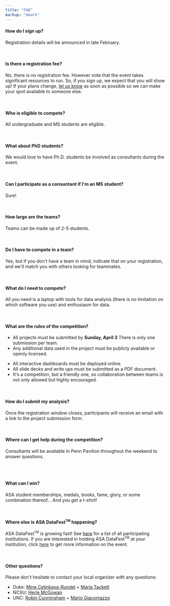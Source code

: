 ```yaml
---
title: "FAQ"
markup: "mmark"
---
```


<body style = "size: 18px">

#### How do I sign up?

<!--
You can click [here](https://www2.stat.duke.edu/datafest/signup.html) to sign up. Registration will begin in February.
-->

Registration details will be announced in late February. 

<br> 

#### Is there a registration fee?

No, there is no registration fee. However note that the event takes significant resources to run. So, if you sign up, we expect that you will show up! If your plans change, [let us know](mailto:maria.tackett@duke.edu) as soon as possible so we can make your spot available to someone else.

<br> 

#### Who is eligible to compete?</h4>

All undergraduate and MS students are eligible. 

<br> 

#### What about PhD students?

We would love to have Ph.D. students be involved as consultants during the event.

<br> 

#### Can I participate as a consuntant if I'm an MS student?

Sure!

<br> 

#### How large are the teams?

Teams can be made up of 2-5 students. 

<br> 

#### Do I have to compete in a team?

<!--
Yes, but if you don't have a team in mind, sign up under *Option 2: Looking for Teammates*, and we'll match you with others looking for teammates.
-->

Yes, but if you don't have a team in mind, indicate that on your registration, and we'll match you with others looking for teammates.

<br> 

#### What do I need to compete?</h4>

All you need is a laptop with tools for data analysis (there is no limitation on which software you use) and enthusiasm for data.

<br> 

#### What are the rules of the competition?</h4>

- All projects must be submitted by **Sunday, April 3** There is only one submission per team.
- Any additional data used in the project must be publicly available or openly licensed.
<!--- All video submissions must be no longer than 5 minutes.-->
- All interactive dashboards must be deployed online.
- All slide decks and write ups must be submitted as a PDF document.
- It's a competition, but a friendly one, so collaboration between teams is not only allowed but highly encouraged.

<br> 

#### How do I submit my analysis?

Once the registration window closes, participants will receive an email with a link to the project submission form.

<br> 

#### Where can I get help during the competition?

Consultants will be available in Penn Pavilion throughout the weekend to answer questions. 

<!--will be available in Penn Pavilion throughout the weekend to work wiWe will use Slack for communication throughout the event. There will also be Zoom sessions available throughout the weekend where participants can meet with consultants to ask questions.

The link to the Slack workspace as well as the the times and Zoom links for the consulting sessions will be emailed to participants registered for the competition.-->

<br> 

<!--
#### How can I communicate with my teammates during the competition?

You are welcomed and encouraged to use the DataFest Slack (where you can create a channel for your team) for communication, but you're also welcomed to use any other app/platform you prefer for communicating with your teammates.
-->

<br> 

#### What can I win?

ASA student memberships, medals, books, fame, glory, or some combination thereof... And you get a t-shirt!

<br> 

#### Where else is ASA DataFest<sup><small>TM</small></sup> happening?</h4>

ASA DataFest<sup><small>TM</small></sup> is growing fast! See <a href="http://www.amstat.org/education/datafest/participants.cfm">here</a> for a list of all participating institutions. If you are interested in holding ASA DataFest<sup><small>TM</small></sup> at your institution, click <a href="http://www.amstat.org/education/datafest/hosting.cfm">here</a> to get more information on the event.

<br> 

#### Other questions?

Please don't hesitate to contact your local organizer with any questions:

  + Duke: [Mine Çetinkaya-Rundel](mailto:mc301@duke.edu) + [Maria Tackett](mailto:maria.tackett@duke.edu)
  + NCSU: [Herle McGowan](mailto:herle_mcgowan@ncsu.edu)
  + UNC: [Robin Cunningham](mailto:rjcunnin@email.unc.edu) + [Mario Giacomazzo](mailto:mgiacoma@email.unc.edu)